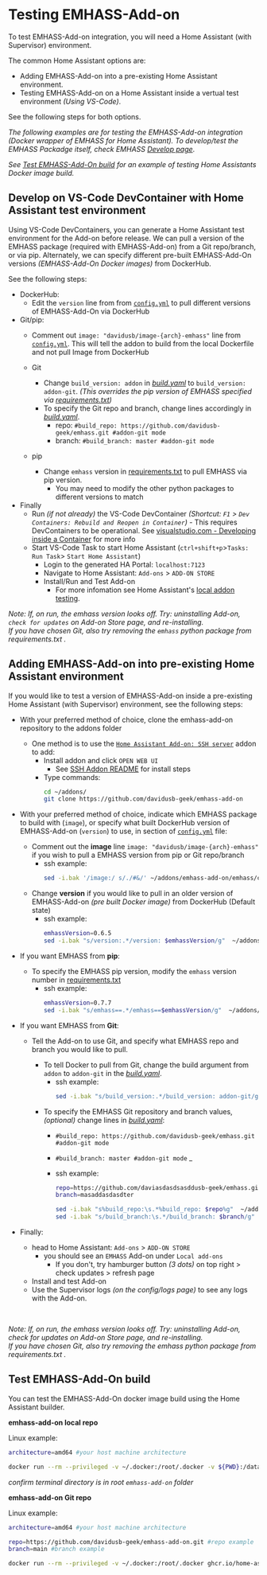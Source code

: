 # Testing EMHASS-Add-on

To test EMHASS-Add-on integration, you will need a Home Assistant (with Supervisor) environment.

The common Home Assistant options are:

- Adding EMHASS-Add-on into a pre-existing Home Assistant environment.
- Testing EMHASS-Add-on on a Home Assistant inside a vertual test environment _(Using VS-Code)_.

See the following steps for both options.

_The following examples are for testing the EMHASS-Add-on integration _(Docker wrapper of EMHASS for Home Assistant)_. To develop/test the EMHASS Packadge itself, check EMHASS [Develop page](https://emhass.readthedocs.io/en/latest/develop.html)_.

_See [Test EMHASS-Add-On build](#Test-EMHASS-Add-On-build) for an example of testing Home Assistants Docker image build._

## Develop on VS-Code DevContainer with Home Assistant test environment

Using VS-Code DevContainers, you can generate a Home Assistant test environment for the Add-on before release. We can pull a version of the EMHASS package (required with EMHASS-Add-on) from a Git repo/branch, or via pip. Alternately, we can specify different pre-built EMHASS-Add-On versions _(EMHASS-Add-On Docker images)_ from DockerHub.

See the following steps:

- DockerHub:
  - Edit the `version` line from from [`config.yml`](./emhass/config.yml) to pull different versions of EMHASS-Add-On via DockerHub
- Git/pip:
  - Comment out `image: "davidusb/image-{arch}-emhass"` line from [`config.yml`](./emhass/config.yml). This will tell the addon to build from the local Dockerfile and not pull Image from DockerHub
  - Git
    - Change `build_version: addon` in [_build.yaml_](./emhass/build.yaml) to `build_version: addon-git`. _(This overrides the pip version of EMHASS specified via [requirements.txt](./emhass/requirements.txt))_
    - To specify the Git repo and branch, change lines accordingly in [*build.yaml*](/emhass/build.yaml).
      - repo: `#build_repo: https://github.com/davidusb-geek/emhass.git #addon-git mode`
      - branch: `#build_branch: master #addon-git mode`

  - pip
    - Change `emhass` version in [requirements.txt](/emhass/requirements.txt) to pull EMHASS via pip version.
      - You may need to modify the other python packages to different versions to match
- Finally
  - Run _(if not already)_  the VS-Code DevContainer _(Shortcut: `F1` > `Dev Containers: Rebuild and Reopen in Container`)_ - This requires DevContainers to be operational. See [visualstudio.com - Developing inside a Container](https://code.visualstudio.com/docs/devcontainers/containers) for more info
  - Start VS-Code Task to start Home Assistant (`ctrl+shift+p`>`Tasks: Run Task`> `Start Home Assistant`)
    - Login to the generated HA Portal: `localhost:7123`
    - Navigate to Home Assistant: `Add-ons` > `ADD-ON STORE`
    - Install/Run and Test Add-on
      - For more infomation see Home Assistant's [local addon testing](https://developers.home-assistant.io/docs/add-ons/testing).

_Note: If, on run, the emhass version looks off. Try: uninstalling Add-on, `check for updates` on Add-on Store page, and re-installing._  
  _If you have chosen Git, also try removing the `emhass` python package from requirements.txt ._

## Adding EMHASS-Add-on into pre-existing Home Assistant environment

If you would like to test a version of EMHASS-Add-on inside a pre-existing Home Assistant (with Supervisor) environment, see the following steps:

- With your preferred method of choice, clone the emhass-add-on repository to the addons folder
  - One method is to use the [`Home Assistant Add-on: SSH server`](https://github.com/home-assistant/addons/blob/master/ssh/DOCS.md) addon to add:
    - Install addon and click `OPEN WEB UI`
      - See [SSH Addon README](https://github.com/home-assistant/addons/blob/master/ssh/DOCS.md#installation) for install steps
    - Type commands:
      ```bash
      cd ~/addons/
      git clone https://github.com/davidusb-geek/emhass-add-on
      ```
- With your preferred method of choice, indicate which EMHASS package to build with (`image`), or specify what built DockerHub version of EMHASS-Add-on (`version`) to use,  in section of [`config.yml`](./emhass/config.yml) file:
  - Comment out the **image** line `image: "davidusb/image-{arch}-emhass"` if you wish to pull a EMHASS version from pip or Git repo/branch
    - ssh example:
      ```bash
      sed -i.bak '/image:/ s/./#&/' ~/addons/emhass-add-on/emhass/config.yml
      ```
  - Change **version** if you would like to pull in an older version of EMHASS-Add-on _(pre built Docker image)_ from DockerHub (Default state)
    - ssh example:
      ```bash
      emhassVersion=0.6.5
      sed -i.bak "s/version:.*/version: $emhassVersion/g"  ~/addons/emhass-add-on/emhass/config.yml
      ```
- If you want EMHASS from **pip**:
  - To specify the EMHASS pip version, modify the `emhass` version number in [requirements.txt](/emhass/requirements.txt)
    - ssh example:
        ```bash
        emhassVersion=0.7.7
        sed -i.bak "s/emhass==.*/emhass==$emhassVersion/g"  ~/addons/emhass-add-on/emhass/requirements.txt
        ```

- If you want EMHASS from **Git**:
  - Tell the Add-on to use Git, and specify what EMHASS repo and branch you would like to pull.

    - To tell Docker to pull from Git, change the build argument from `addon` to `addon-git` in the [_build.yaml_](./emhass/build.yaml).
      - ssh example:
        ```bash
        sed -i.bak "s/build_version:.*/build_version: addon-git/g"  ~/addons/emhass-add-on/emhass/build.yaml
        ```
    - To specify the EMHASS Git repository and branch values, _(optional)_ change lines in [*build.yaml*](/emhass/build.yaml):
      - `#build_repo: https://github.com/davidusb-geek/emhass.git #addon-git mode`
      - `#build_branch: master #addon-git mode`  _

      - ssh example:

        ```bash
        repo=https://github.com/daviasdasdsasddusb-geek/emhass.git
        branch=masaddasdasdter

        sed -i.bak "s%build_repo:\s.*%build_repo: $repo%g"  ~/addons/emhass-add-on/emhass/build.yaml
        sed -i.bak "s/build_branch:\s.*/build_branch: $branch/g"  ~/addons/emhass-add-on/emhass/build.yaml
        ```
- Finally:
  - head to Home Assistant: `Add-ons` > `ADD-ON STORE`
    - you should see an `EMHASS` Add-on under `Local add-ons`
      - If you don't, try hamburger button _(3 dots)_ on top right > check updates > refresh page
  - Install and test Add-on
  - Use the Supervisor logs _(on the config/logs page)_ to see any logs with the Add-on.

</br>

_Note: If, on run, the emhass version looks off. Try: uninstalling Add-on, check for updates on Add-on Store page, and re-installing._  
  _If you have chosen Git, also try removing the emhass python package from requirements.txt ._

## Test EMHASS-Add-On build

You can test the EMHASS-Add-On docker image build using the Home Assistant builder.

**emhass-add-on local repo**

Linux example:

```bash
architecture=amd64 #your host machine architecture

docker run --rm --privileged -v ~/.docker:/root/.docker -v ${PWD}:/data ghcr.io/home-assistant/${architecture}-builder:latest --test --${architecture} --target /data/emhass
```

_confirm terminal directory is in root `emhass-add-on` folder_

**emhass-add-on Git repo**

Linux example:

```bash
architecture=amd64 #your host machine architecture

repo=https://github.com/davidusb-geek/emhass-add-on.git #repo example
branch=main #branch example

docker run --rm --privileged -v ~/.docker:/root/.docker ghcr.io/home-assistant/${architecture}-builder:latest --test --${architecture} --target emhass -r ${repo} -b ${branch}
```
